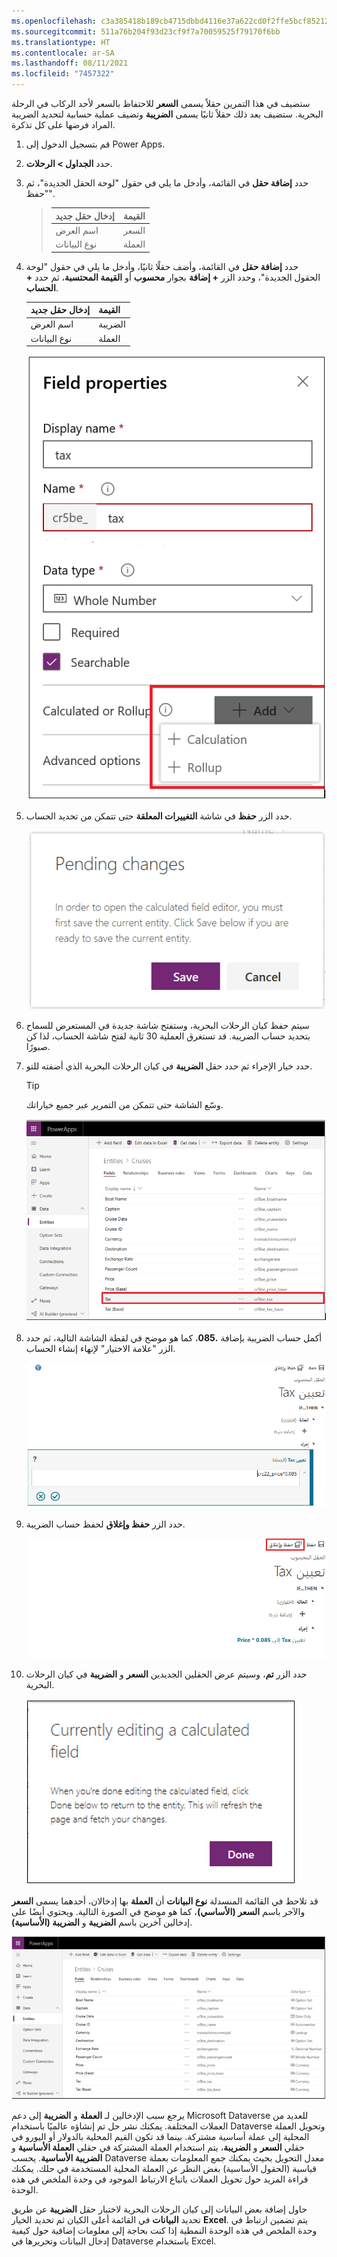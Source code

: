```yaml
---
ms.openlocfilehash: c3a385418b189cb4715dbbd4116e37a622cd0f2ffe5bcf8521231f3c53f0a849
ms.sourcegitcommit: 511a76b204f93d23cf9f7a70059525f79170f6bb
ms.translationtype: HT
ms.contentlocale: ar-SA
ms.lasthandoff: 08/11/2021
ms.locfileid: "7457322"
---
```

ستضيف في هذا التمرين حقلاً يسمى **السعر** للاحتفاظ بالسعر لأحد الركاب في الرحلة البحرية. ستضيف بعد ذلك حقلاً ثانيًا يسمى **الضريبة** وتضيف عملية حسابية لتحديد الضريبة المراد فرضها على كل تذكرة.

1.  قم بتسجيل الدخول إلى Power Apps.

2.  حدد **الجداول > الرحلات**.

3.  حدد **إضافة حقل** في القائمة، وأدخل ما يلي في حقول "لوحة الحقل الجديدة"، ثم "حفظ".

    > | إدخال حقل جديد | القيمة‬    |
    > |-----------------|----------|
    > | اسم العرض    | السعر    |
    > | نوع البيانات       | العملة |

4.  حدد **إضافة حقل** في القائمة، وأضف حقلًا ثانيًا، وأدخل ما يلي في حقول "لوحة الحقول الجديدة"، وحدد الزر **+ إضافة** بجوار **محسوب** أو **القيمة المحتسبة**، ثم حدد **+ الحساب**.

    | إدخال حقل جديد | القيمة‬    |
    |-----------------|----------|
    | اسم العرض    | الضريبة      |
    | نوع البيانات       | العملة |

    ![لقطه شاشه لإضافة حقل مع الزر "+ الحساب".](../media/Module_3_-_Unit_4_Lab_-_Image_1.png)

5.  حدد الزر **حفظ** في شاشة **التغييرات المعلقة** حتى تتمكن من تحديد الحساب.

    ![لقطه للزر حفظ على شاشة التغييرات المعلقة.](../media/Module_3_-_Unit_4_Lab_-_Image_2.png)

6.  سيتم حفظ كيان الرحلات البحرية، وستفتح شاشة جديدة في المستعرض للسماح بتحديد حساب الضريبة. قد تستغرق العملية 30 ثانية لفتح شاشة الحساب، لذا كن صبورًا.

7.  حدد خيار الإجراء ثم حدد حقل **الضريبة** في كيان الرحلات البحرية الذي أضفته للتو.

    > [!TIP]
    > وسّع الشاشة حتى تتمكن من التمرير عبر جميع خياراتك.

    ![لقطة شاشة لخيار الإجراء مع تحديد حقل الضريبة.](../media/Module_3_-_Unit_4_Lab_-_Image_3.png)

8.  أكمل حساب الضريبة بإضافة **.085**، كما هو موضح في لقطة الشاشة التالية، ثم حدد الزر "علامة الاختيار" لإنهاء إنشاء الحساب.

    ![لقطة شاشة لحساب الضريبة باستخدام .085 مع الزر "علامة الاختيار" لإكمال الحساب.](../media/Module_3_-_Unit_4_Lab_-_Image_4.png)

9.  حدد الزر **حفظ وإغلاق** لحفظ حساب الضريبة.

    ![لقطة شاشة للزر "حفظ وإغلاق" لحفظ حساب الضريبة.](../media/Module_3_-_Unit_4_Lab_-_Image_5.png)

10. حدد الزر **تم**، وسيتم عرض الحقلين الجديدين **السعر** و **الضريبة** في كيان الرحلات البحرية.

    ![لقطة شاشة للزر "تم" في شاشة تحرير حقل محسوب حاليًا.](../media/Module_3_-_Unit_4_Lab_-_Image_6.png)

قد تلاحظ في القائمة المنسدلة **نوع البيانات** أن **العملة** بها إدخالان، أحدهما يسمى **السعر** والآخر باسم **السعر (الأساسي)**، كما هو موضح في الصورة التالية. ويحتوي أيضًا على إدخالين آخرين باسم **الضريبة** و **الضريبة (الأساسية)**. 

![لقطة شاشة للقائمة المنسدلة لنوع البيانات مع إدخالين للعملة، "السعر" و"السعر (الأساسي)".](../media/Module_3_-_Unit_4_Lab_-_Image_7.png)

يرجع سبب الإدخالين لـ **العملة** و **الضريبة** إلى دعم Microsoft Dataverse للعديد من العملات المختلفة. يمكنك نشر حل تم إنشاؤه عالميًا باستخدام Dataverse وتحويل العملة المحلية إلى عملة أساسية مشتركة. بينما قد تكون القيم المحلية بالدولار أو اليورو في حقلي **السعر** و **الضريبة**، يتم استخدام العملة المشتركة في حقلي **العملة الأساسية** و **الضريبة الأساسية**. يحسب Dataverse معدل التحويل بحيث يمكنك جمع المعلومات بعملة قياسية (الحقول الأساسية) بغض النظر عن العملة المحلية المستخدمة في حلك.
يمكنك قراءة المزيد حول تحويل العملات باتباع الارتباط الموجود في وحدة الملخص في هذه الوحدة.

حاول إضافة بعض البيانات إلى كيان الرحلات البحرية لاختبار حقل **الضريبة** عن طريق تحديد **البيانات** في القائمة أعلى الكيان ثم تحديد الخيار **Excel**. يتم تضمين ارتباط في وحدة الملخص في هذه الوحدة النمطية إذا كنت بحاجة إلى معلومات إضافية حول كيفية إدخال البيانات وتحريرها في Dataverse باستخدام Excel. 
